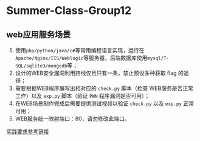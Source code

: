 # Summer-Class-Group12

## web应用服务场景

1. 使用`php/python/java/c#`等常用编程语言实现，运行在`Apache/Nginx/IIS/Weblogic`等服务器，后端数据库使用`mysql/T-SQL/sqlite3/mongodb`等；
2.  设计的WEB安全漏洞利用路线仅且只有一条，禁止预设多种获取 flag 的途径；
3. 需要根据WEB程序编写出相对应的 `check.py` 脚本（检查 WEB服务是否正常工作）以及 `exp.py` 脚本（验证 `PWN` 程序漏洞是否可用）；
4. 在WEB场景制作完成后需要提供测试视频以验证 `check.py` 以及 `exp.py` 正常可用；
5. WEB服务统一映射端口：80，请勿修改此端口。

[实践要求参考链接](https://c4pr1c3.github.io/cuc-wiki/cp/2022/index.html)

